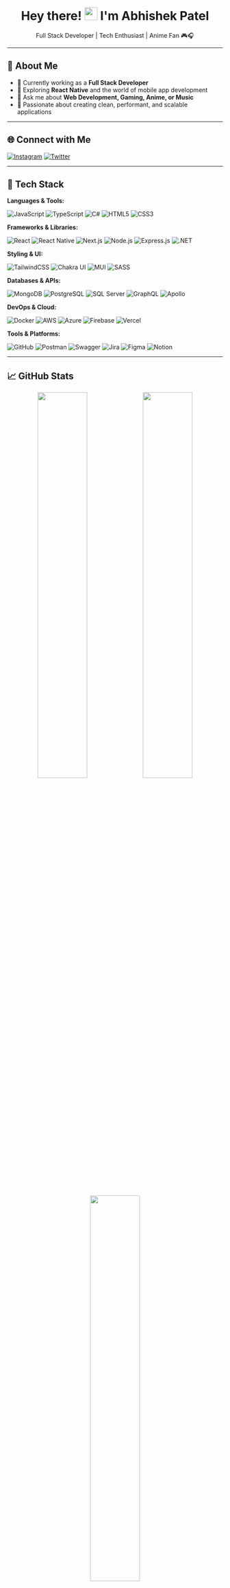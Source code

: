 <h1 align="center">Hey there! <img src="https://raw.githubusercontent.com/MartinHeinz/MartinHeinz/master/wave.gif" width="30px" /> I'm Abhishek Patel</h1>

<p align="center">
Full Stack Developer | Tech Enthusiast | Anime Fan 🎮🎧
</p>

---

## 🚀 About Me

- 🔭 Currently working as a **Full Stack Developer**
- 🌱 Exploring **React Native** and the world of mobile app development
- 💬 Ask me about **Web Development, Gaming, Anime, or Music**
- 🎯 Passionate about creating clean, performant, and scalable applications

---

## 🌐 Connect with Me

[![Instagram](https://img.shields.io/badge/Instagram-%23E4405F.svg?style=for-the-badge&logo=instagram&logoColor=white)](https://instagram.com/abhipatel_7)
[![Twitter](https://img.shields.io/badge/Twitter-%231DA1F2.svg?style=for-the-badge&logo=twitter&logoColor=white)](https://twitter.com/Abhishek_7420)

---

## 🧠 Tech Stack

**Languages & Tools:**
  
![JavaScript](https://img.shields.io/badge/-JavaScript-black?style=for-the-badge&logo=javascript)
![TypeScript](https://img.shields.io/badge/-TypeScript-3178C6?style=for-the-badge&logo=typescript)
![C#](https://img.shields.io/badge/-CSharp-239120?style=for-the-badge&logo=c-sharp&logoColor=white)
![HTML5](https://img.shields.io/badge/-HTML5-E34F26?style=for-the-badge&logo=html5)
![CSS3](https://img.shields.io/badge/-CSS3-1572B6?style=for-the-badge&logo=css3)

**Frameworks & Libraries:**

![React](https://img.shields.io/badge/-React-20232a?style=for-the-badge&logo=react)
![React Native](https://img.shields.io/badge/-React%20Native-20232a?style=for-the-badge&logo=react)
![Next.js](https://img.shields.io/badge/-Next.js-000000?style=for-the-badge&logo=next.js)
![Node.js](https://img.shields.io/badge/-Node.js-339933?style=for-the-badge&logo=node.js)
![Express.js](https://img.shields.io/badge/-Express.js-404d59?style=for-the-badge&logo=express)
![.NET](https://img.shields.io/badge/-.NET-512BD4?style=for-the-badge&logo=dotnet)

**Styling & UI:**

![TailwindCSS](https://img.shields.io/badge/-TailwindCSS-38B2AC?style=for-the-badge&logo=tailwind-css)
![Chakra UI](https://img.shields.io/badge/-Chakra%20UI-319795?style=for-the-badge&logo=chakraui)
![MUI](https://img.shields.io/badge/-Material%20UI-007FFF?style=for-the-badge&logo=mui)
![SASS](https://img.shields.io/badge/-SASS-CC6699?style=for-the-badge&logo=sass)

**Databases & APIs:**

![MongoDB](https://img.shields.io/badge/-MongoDB-4ea94b?style=for-the-badge&logo=mongodb)
![PostgreSQL](https://img.shields.io/badge/-PostgreSQL-336791?style=for-the-badge&logo=postgresql)
![SQL Server](https://img.shields.io/badge/-SQL%20Server-CC2927?style=for-the-badge&logo=microsoft-sql-server)
![GraphQL](https://img.shields.io/badge/-GraphQL-E10098?style=for-the-badge&logo=graphql)
![Apollo](https://img.shields.io/badge/-Apollo-311C87?style=for-the-badge&logo=apollo-graphql)

**DevOps & Cloud:**

![Docker](https://img.shields.io/badge/-Docker-2496ED?style=for-the-badge&logo=docker)
![AWS](https://img.shields.io/badge/-AWS-FF9900?style=for-the-badge&logo=amazon-aws)
![Azure](https://img.shields.io/badge/-Azure-0078D4?style=for-the-badge&logo=microsoft-azure)
![Firebase](https://img.shields.io/badge/-Firebase-FFCA28?style=for-the-badge&logo=firebase)
![Vercel](https://img.shields.io/badge/-Vercel-000000?style=for-the-badge&logo=vercel)

**Tools & Platforms:**

![GitHub](https://img.shields.io/badge/-GitHub-181717?style=for-the-badge&logo=github)
![Postman](https://img.shields.io/badge/-Postman-FF6C37?style=for-the-badge&logo=postman)
![Swagger](https://img.shields.io/badge/-Swagger-85EA2D?style=for-the-badge&logo=swagger)
![Jira](https://img.shields.io/badge/-Jira-0052CC?style=for-the-badge&logo=jira)
![Figma](https://img.shields.io/badge/-Figma-F24E1E?style=for-the-badge&logo=figma)
![Notion](https://img.shields.io/badge/-Notion-000000?style=for-the-badge&logo=notion)

---

## 📈 GitHub Stats

<div align="center">
  <img src="https://github-readme-stats.vercel.app/api?username=abhipatel7&theme=vision-friendly-dark&hide_border=true&include_all_commits=true&count_private=true" width="48%" />
  <img src="https://github-readme-streak-stats.herokuapp.com/?user=abhipatel7&theme=vision-friendly-dark&hide_border=true" width="48%" />
  <img src="https://github-readme-stats.vercel.app/api/top-langs/?username=abhipatel7&theme=vision-friendly-dark&hide_border=true&layout=compact" width="48%" />
</div>
